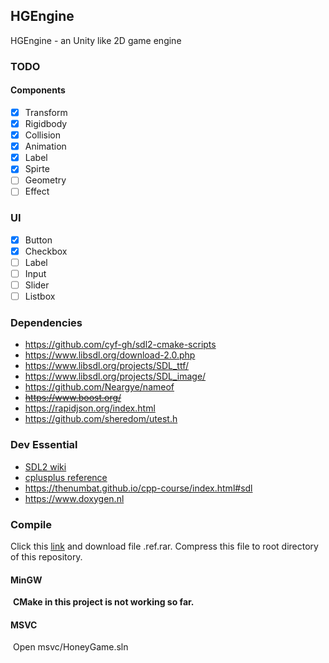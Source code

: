 ## HGEngine
HGEngine - an Unity like 2D game engine

### TODO

#### Components

- [x] Transform
- [x] Rigidbody
- [x] Collision
- [x] Animation
- [x] Label
- [x] Spirte
- [ ] Geometry
- [ ] Effect

### UI

- [x] Button
- [x] Checkbox
- [ ] Label
- [ ] Input
- [ ] Slider
- [ ] Listbox

### Dependencies
* https://github.com/cyf-gh/sdl2-cmake-scripts
* https://www.libsdl.org/download-2.0.php
* https://www.libsdl.org/projects/SDL_ttf/
* https://www.libsdl.org/projects/SDL_image/
* https://github.com/Neargye/nameof
* ~~https://www.boost.org/~~
* https://rapidjson.org/index.html
* https://github.com/sheredom/utest.h

### Dev Essential

* [SDL2 wiki](https://wiki.libsdl.org/)
* [cplusplus reference](https://www.cplusplus.com/reference)
* https://thenumbat.github.io/cpp-course/index.html#sdl
* https://www.doxygen.nl

### Compile

Click this [link](https://www.jianguoyun.com/p/DdIQ9N8QwNOHBhjX4ZAE) and download file .ref.rar. Compress this file to root directory of this repository.

#### MinGW

​	**CMake in this project is not working so far.**

#### MSVC

​	Open msvc/HoneyGame.sln